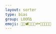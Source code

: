 ```yaml
---
layout: sorter
type: bias
group: LOOΠΔ
emoji: 🐰🐱🕊🐸🦌🦉🐟🦇🍎🐧🦋🐺
---
```


<script type="text/javascript">
  var namMember = new Array(
    "HeeJin <span class='heart heejin'>🐰&#x2661;</span>",
    "HyunJin <span class='heart hyunjin'>🐱&#x2661;</span>",
    "HaSeul <span class='heart haseul'>🕊&#x2661;</span>",
    "ViVi <span class='heart vivi'>🦌&#x2661;</span>",
    "YeoJin <span class='heart yeojin'>🐸&#x2661;</span>",
    "Kim Lip <span class='heart lip'>🦉&#x2661;</span>",
    "JinSoul <span class='heart soul'>🐟&#x2661;</span>",
    "Choerry <span class='heart choerry'>🦇&#x2661;</span>",
    "Yves <span class='heart yves'>🍎&#x2661;</span>",
    "Chuu <span class='heart chuu'>🐧&#x2661;</span>",
    "Go Won <span class='heart gowon'>🦋&#x2661;</span>",
    "Olivia Hye <span class='heart olivia'>🐺&#x2661;</span>"
  );
</script>
